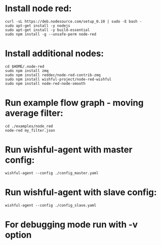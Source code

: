 # Install node red:

    curl -sL https://deb.nodesource.com/setup_0.10 | sudo -E bash -
    sudo apt-get install -y nodejs
    sudo apt-get install -y build-essential
    sudo npm install -g --unsafe-perm node-red

# Install additional nodes:

    cd $HOME/.node-red
    sudo npm install zmq
    sudo npm install reddec/node-red-contrib-zmq
    sudo npm install wishful-project/node-red-wishful
    sudo npm install node-red-node-smooth

# Run example flow graph - moving average filter:

    cd ./examples/node_red
    node-red my_filter.json

# Run wishful-agent with master config:

    wishful-agent --config ./config_master.yaml

# Run wishful-agent with slave config:

    wishful-agent --config ./config_slave.yaml

# For debugging mode run with -v option
